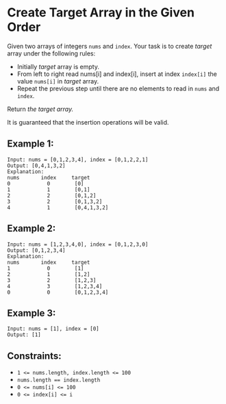 # Create Target Array in the Given Order

Given two arrays of integers `nums` and `index`. Your task is to create _target_ array under the following rules:

- Initially _target_ array is empty.
- From left to right read nums[i] and index[i], insert at index `index[i]` the value `nums[i]` in _target_ array.
- Repeat the previous step until there are no elements to read in `nums` and `index`.

Return _the target array._

It is guaranteed that the insertion operations will be valid.

## Example 1:

```
Input: nums = [0,1,2,3,4], index = [0,1,2,2,1]
Output: [0,4,1,3,2]
Explanation:
nums       index     target
0            0        [0]
1            1        [0,1]
2            2        [0,1,2]
3            2        [0,1,3,2]
4            1        [0,4,1,3,2]
```

## Example 2:

```
Input: nums = [1,2,3,4,0], index = [0,1,2,3,0]
Output: [0,1,2,3,4]
Explanation:
nums       index     target
1            0        [1]
2            1        [1,2]
3            2        [1,2,3]
4            3        [1,2,3,4]
0            0        [0,1,2,3,4]
```

## Example 3:

```
Input: nums = [1], index = [0]
Output: [1]
```

## Constraints:

- `1 <= nums.length, index.length <= 100`
- `nums.length == index.length`
- `0 <= nums[i] <= 100`
- `0 <= index[i] <= i`
